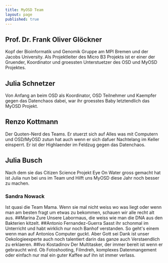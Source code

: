 ```yaml
---
title: MyOSD Team
layout: page
published: true
---
```





## Prof. Dr. Frank Oliver Glöckner
Kopf der Bioinformatik und Genomik Gruppe am MPI Bremen und der Jacobs University. Als Projektleiter des Micro B3 Projekts ist er einer der Gruender, Koordinator und groessten Unterstuetzer des OSD und MyOSD Projektes. 

## Julia Schnetzer
Von Anfang an beim OSD als Koordinator, OSD Teilnehmer und Kaempfer gegen das Datenchaos dabei, war ihr groesstes Baby letztendlich das MyOSD Projekt. 
## Renzo Kottmann
Der Quoten-Nerd des Teams. Er stuerzt sich auf Alles was mit Computern und OSD/MyOSD zutun hat auch wenn er sich dafuer Nachtelang im Keller einsperrt. Er ist der Highlaender im Feldzug gegen das Datenchaos.  
## Julia Busch
Nach dem sie das Citizen Science Projekt Eye On Water gross gemacht hat ist Julia nun bei uns im Team und Hilft uns MyOSD diese Jahr noch besser zu machen.
### Sandra Nowack
Ist quasi die Team Mama. Wenn sie mal nicht weiss wo was liegt oder wenn man am besten fragt um etwas zu bekommen, schauen wir alle recht alt aus.
##Marina Zure
Unsere Labormaus, die weiss wie man die DNA aus den Bakterien kitzelt.
##Antonio Fernandez-Guerra
Sasst ihr schonmal im Unterricht und habt wirklich nur noch Banhof verstanden. So geht's einem wenn man auf Antonios Computer guckt. Aber Gott sei Dank ist unser Oekologieexperte auch noch talentiert darin das ganze auch Verstaendlich zu erklaeren.
##Ivo Kostadinov
Der Multitasker, der immer bereit ist wenn er gebraucht wird. Ob Fotoshooting, Filmdreh, komplexes Datenmangement oder einfach nur mal ein guter Kaffee auf ihn ist immer verlass.